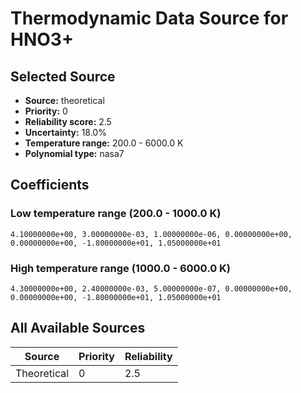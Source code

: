 # Thermodynamic Data Source for HNO3+

## Selected Source
- **Source:** theoretical
- **Priority:** 0
- **Reliability score:** 2.5
- **Uncertainty:** 18.0%
- **Temperature range:** 200.0 - 6000.0 K
- **Polynomial type:** nasa7

## Coefficients
### Low temperature range (200.0 - 1000.0 K)
```
4.10000000e+00, 3.00000000e-03, 1.00000000e-06, 0.00000000e+00, 0.00000000e+00, -1.80000000e+01, 1.05000000e+01
```

### High temperature range (1000.0 - 6000.0 K)
```
4.30000000e+00, 2.40000000e-03, 5.00000000e-07, 0.00000000e+00, 0.00000000e+00, -1.80000000e+01, 1.05000000e+01
```

## All Available Sources
| Source | Priority | Reliability |
|--------|----------|-------------|
| Theoretical | 0 | 2.5 |
